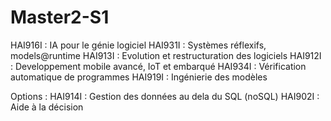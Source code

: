 # Master2-S1

HAI916I : IA pour le génie logiciel
HAI931I : Systèmes réflexifs, models@runtime
HAI913I : Evolution et restructuration des logiciels
HAI912I : Developpement mobile avancé, IoT et embarqué
HAI934I : Vérification automatique de programmes
HAI919I : Ingénierie des modèles

Options : 
HAI914I : Gestion des données au dela du SQL (noSQL)
HAI902I : Aide à la décision
